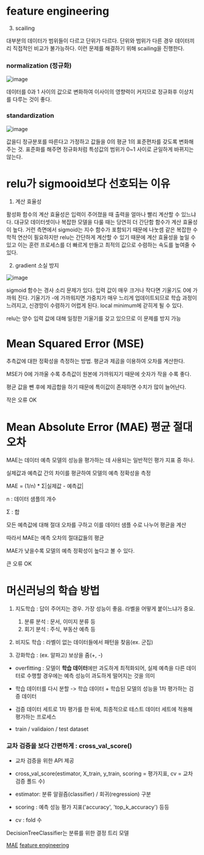 # feature engineering

3. scailing

대부분의 데이터가 범위들이 다르고 단위가 다르다. 단위와 범위가 다른 경우 데이터끼리 직접적인 비교가 불가능하다. 이런 문제를 해결하기 위해 scailing을 진행한다.

### normalization (정규화)

![image](https://github.com/sseinn/AICOSS---THU/assets/143159192/b1ad4853-98e7-47b1-a4f0-06ab03afa666)


데이터를 0과 1 사이의 값으로 변화하여 이사이의 영향력이 커지므로 정규화후 이상치를 다루는 것이 좋다. 

### standardization


![image](https://github.com/sseinn/AICOSS---THU/assets/143159192/82f92653-fdca-4dcd-90a6-52c11ede5aa1)

값을디 정규분포를 따른다고 가정하고 값들을 0의 평균 1의 표준편차를 갖도록 변화해주는 것. 표준화를 해주면 정규화처럼 특성값의 범위가 0~1 사이로 균일하게 바뀌지는 않는다. 

# relu가 sigmooid보다 선호되는 이유

1. 계산 효율성

활성화 함수의 계산 효율성은 입력이 주어졌을 때 출력을 얼마나 빨리 계산할 수 있느냐다. 대규모 데이터셋이나 복잡한 모델을 다룰 때는 당연히 더 간단함 함수가 계산 효율성이 높다. 거런 측면에서 sigmoid는 지수 함수가 포함되기 때문에 나눗셈 같은 복잡한 수학적 연산이 필요하지만 relu는 간단하게 계산할 수 있기 때문에 계산 효율성을 높일 수 있고 이는 훈련 프로세스를 더 빠르게 만들고 최적의 값으로 수렴하는 속도를 높여줄 수 있다. 

2. gradient 소실 방지

![image](https://github.com/sseinn/AICOSS---THU/assets/143159192/78e43830-c2f6-4d19-a04e-ea8300048a7c)


sigmoid 함수는 경사 소리 문제가 있다. 입력 값이 매우 크거나 작다면 기울기도 0에 가까워 진다. 기울기가 -에 가까워지면 가중치가 매우 느리게 업데이트되므로 학습 과정이 느려지고, 신경망이 수렴하기 어렵게 된다. local minimum에 갇히게 될 수 있다. 

relu는 양수 입력 값에 대해 일정한 기울기를 갖고 있으므로 이 문제를 방지 가능

# Mean Squared Error (MSE)

추측값에 대한 정확성을 측정하는 방법. 평균과 제곱을 이용하여 오차를 계산한다. 

MSE가 0에 가까울 수록 추측값이 원본에 가까워지기 때문에 숫자가 작을 수록 좋다.

평균 값을 뺀 후에 제곱합을 하기 때문에 특이값이 존재하면 수치가 많이 늘어난다. 

작은 오류 OK

# Mean Absolute Error (MAE) 평균 절대 오차

MAE는 데이터 예측 모델의 성능을 평가하는 데 사용되는 일반적인 평가 지표 중 하나. 

실제값과 예측값 간의 차이를 평균하여 모델의 예측 정확성을 측정

MAE = (1/n) * Σ|실제값 - 예측값|

n : 데이터 샘플의 개수

Σ : 합

모든 예측값에 대해 절대 오차를 구하고 이를 데이터 샘플 수로 나누어 평균을 계산

따라서 MAE는 예측 오차의 절대값들의 평균

MAE가 낮을수록 모델의 예측 정확성이 높다고 볼 수 있다. 

큰 오류 OK

# 머신러닝의 학습 방법

1. 지도학습 : 답이 주어지는 경우. 가장 성능이 좋음. 라벨을 어떻게 붙이느냐가 중요.
   1) 분류 분석 : 문서, 이미지 분류 등
   2) 회기 분석 : 주식, 부동산 예측 등
  
2. 비지도 학습 : 라벨이 없는 데이터들에서 패턴을 찾음(ex. 군집)

3. 강화학습 : (ex. 알파고) 보상을 줌(+, -)

- overfitting : 모델이 **학습 데이터**에만 과도하게 최적화되어, 실제 예측을 다른 데이터로 수행할 경우에는 예측 성능이 과도하게 떨어지는 것을 의미

- 학습 데이터를 다시 분할 -> 학습 데이터 + 학습된 모델의 성능을 1차 평가하는 검증 데이터

- 검증 데이터 세트로 1차 평가를 한 뒤에, 최종적으로 테스트 데이터 세트에 적용해 평가하는 프로세스

- train / validaion / test dataset

### 교차 검증을 보다 간편하게 : cross_val_score()

- 교차 검증을 위한 API 제공

- cross_val_score(estimator, X_train, y_train, scoring = 평가지표, cv = 교차 검증 폴드 수)

- estimator: 분류 알괼즘(classifier) / 회귀(regression) 구분

- scoring : 예측 성능 평가 지표('accuracy', 'top_k_accuracy') 등등

- cv : fold 수

DecisionTreeClassifier는 분류를 위한 결정 트리 모델



[MAE](https://blog.naver.com/djsudaqw/223175628566)
[feature engineering](https://velog.io/@baeyuna97/Feature-engineering%EC%9D%B4%EB%9E%80)
